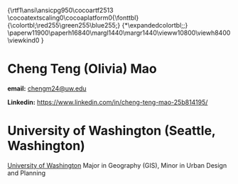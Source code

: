 {\rtf1\ansi\ansicpg950\cocoartf2513
\cocoatextscaling0\cocoaplatform0{\fonttbl}
{\colortbl;\red255\green255\blue255;}
{\*\expandedcolortbl;;}
\paperw11900\paperh16840\margl1440\margr1440\vieww10800\viewh8400\viewkind0
}
# Cheng Teng (Olivia) Mao 

**email:** chengm24@uw.edu

**Linkedin:**
https://www.linkedin.com/in/cheng-teng-mao-25b814195/

# University of Washington (Seattle, Washington)
[University of Washington](https://www.washington.edu/)
Major in Geography (GIS), Minor in Urban Design and Planning
